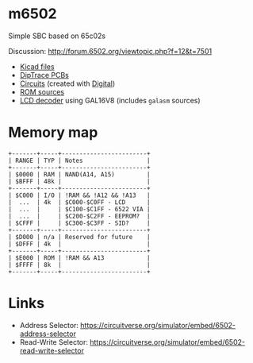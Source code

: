 # m6502

Simple SBC based on 65c02s

Discussion: <http://forum.6502.org/viewtopic.php?f=12&t=7501>

- [Kicad files](./kicad)
- [DipTrace PCBs](./diptrace)
- [Circuits](./circuits) (created with [Digital](https://github.com/hneemann/Digital))
- [ROM sources](./rom)
- [LCD decoder](./lcd) using GAL16V8 (includes `galasm` sources)

# Memory map

```
+-------+-----+------------------------+
| RANGE | TYP | Notes                  |
+-------+-----+------------------------+
| $0000 | RAM | NAND(A14, A15)         |
| $BFFF | 48k |                        |
+-------+-----+------------------------+
| $C000 | I/O | !RAM && !A12 && !A13   |
|  ...  | 4k  | $C000-$C0FF - LCD      |
|  ...  |     | $C100-$C1FF - 6522 VIA |
|  ...  |     | $C200-$C2FF - EEPROM?  |
| $CFFF |     | $C300-$C3FF - SID?     |
+-------+-----+------------------------+
| $D000 | n/a | Reserved for future    |
| $DFFF | 4k  |                        |
+-------+-----+------------------------+
| $E000 | ROM | !RAM && A13            |
| $FFFF | 8k  |                        |
+-------+-----+------------------------+
```

# Links
- Address Selector: https://circuitverse.org/simulator/embed/6502-address-selector
- Read-Write Selector: https://circuitverse.org/simulator/embed/6502-read-write-selector
